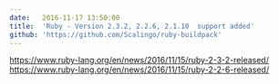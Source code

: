 ```yaml
---
date:	2016-11-17 13:50:00
title:	'Ruby - Version 2.3.2, 2.2.6, 2.1.10  support added'
github: 'https://github.com/Scalingo/ruby-buildpack'
---
```


https://www.ruby-lang.org/en/news/2016/11/15/ruby-2-3-2-released/
https://www.ruby-lang.org/en/news/2016/11/15/ruby-2-2-6-released/
